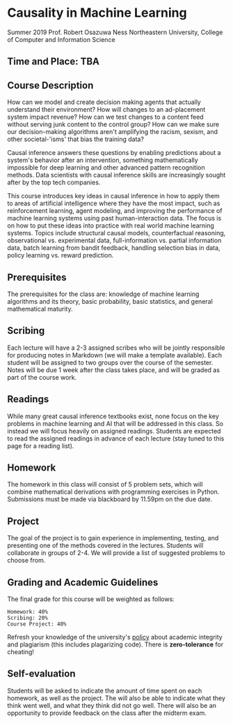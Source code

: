 # Causality in Machine Learning

Summer 2019
Prof. Robert Osazuwa Ness
Northeastern University, College of Computer and Information Science
  	
## Time and Place: TBA
	
## Course Description

How can we model and create decision making agents that actually understand their environment? How will changes to an ad-placement system impact revenue?  How can we test changes to a content feed without serving junk content to the control group?  How can we make sure our decision-making algorithms aren't amplifying the racism, sexism, and other societal-'isms' that bias the training data?

Causal inference answers these questions by enabling predictions about a system's behavior after an intervention, something mathematically impossible for deep learning and other advanced pattern recognition methods.  Data scientists with causal inference skills are increasingly sought after by the top tech companies.

This course introduces key ideas in causal inference in how to apply them to areas of artificial intelligence where they have the most impact, such as reinforcement learning, agent modeling, and improving the performance of machine learning systems using past human-interaction data.  The focus is on how to put these ideas into practice with real world machine learning systems. Topics include structural causal models, counterfactual reasoning, observational vs. experimental data, full-information vs. partial information data, batch learning from bandit feedback, handling selection bias in data, policy learning vs. reward prediction.

## Prerequisites

The prerequisites for the class are: knowledge of machine learning algorithms and its theory, basic probability, basic statistics, and general mathematical maturity.

## Scribing

Each lecture will have a 2-3 assigned scribes who will be jointly responsible for producing notes in Markdown (we will make a template available). Each student will be assigned to two groups over the course of the semester. Notes will be due 1 week after the class takes place, and will be graded as part of the course work.

## Readings

While many great causal inference textbooks exist, none focus on the key problems in machine learning and AI that will be addressed in this class.  So instead we will focus heavily on assigned readings. Students are expected to read the assigned readings in advance of each lecture (stay tuned to this page for a reading list).

## Homework

The homework in this class will consist of 5 problem sets, which will combine mathematical derivations with programming exercises in Python. Submissions must be made via blackboard by 11.59pm on the due date.

## Project

The goal of the project is to gain experience in implementing, testing, and presenting one of the methods covered in the lectures. Students will collaborate in groups of 2-4. We will provide a list of suggested problems to choose from.

## Grading and Academic Guidelines

The final grade for this course will be weighted as follows:

    Homework: 40%
    Scribing: 20%
    Course Project: 40%

Refresh your knowledge of the university's [policy](http://www.northeastern.edu/osccr/academic-integrity-policy/) about academic integrity and plagiarism (this includes plagarizing code). There is **zero-tolerance** for cheating!


## Self-evaluation

Students will be asked to indicate the amount of time spent on each homework, as well as the project. The will also be able to indicate what they think went well, and what they think did not go well. There will also be an opportunity to provide feedback on the class after the midterm exam.

